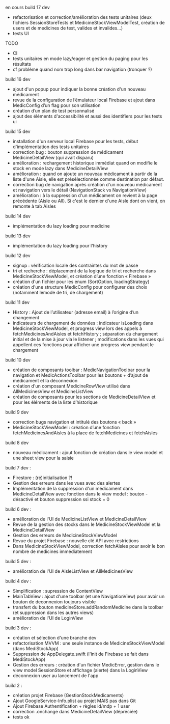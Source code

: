 en cours
build 17 dev
- refactorisation et correction/amélioration des tests unitaires (deux fichiers SessionStoreTests et MedicineStockViewModelTest, création de users et de medicines de test, valides et invalides...)
- tests UI


TODO
- CI
- tests unitaires en mode lazy/eager et gestion du paging pour les résultats
- cf problème quand nom trop long dans bar navigation (tronquer ?)


build 16 dev
- ajout d'un popup pour indiquer la bonne création d'un nouveau médicament
- revue de la configuration de l’émulateur local Firebase et ajout dans MedicConfig d’un flag pour son utilisation 
- création d’un plan de test personnalisé 
- ajout des éléments d'accessibilité et aussi des identifiers pour les tests ui

build 15 dev
- installation d'un serveur local Firebase pour les tests, début d'implémentation des tests unitaires
- correction bug : bouton suppression de médicament MedicineDetailView (qui avait disparu)
- amélioration : rechargement historique immédiat quand on modifie le stock en mode lazy dans MedicineDetailView
- amélioration : quand on ajoute un nouveau médicament à partir de la liste d'une Aisle, elle est présélectionnée comme destination par défaut. 
- correction bug de navigation après création d'un nouveau médicament et navigation vers le détail (NavigationStack vs NavigationView)
- amélioration : à la suppression d'un médicament on revient à la page précédente (Aisle ou All). Si c'est le dernier d'une Aisle dont on vient, on remonte à tab Aisles 

build 14 dev
-  implémentation du lazy loading pour medicine

build 13 dev
-  implémentation du lazy loading pour l'history

build 12 dev
- signup : vérification locale des contraintes du mot de passe
- tri et recherche : déplacement de la logique de tri et recherche dans MedicineStockViewModel, et création d’une fonction « Firebase »
- création d'un fichier pour les enum (SortOption, loadingStrategy)
- création d'une structure MedicConfig pour configurer des choix (notamment lemode de tri, de chargement) 

build 11 dev
- History : Ajout de l’utilisateur (adresse email) à l’origine d’un changement
- indicateurs de chargement de données : indicateur isLoading dans MedicineStockViewModel, et progress view lors des appels à fetchMedicinesAndAisles et fetchHistory ; séparation du chargement initial et de la mise à jour via le listener ; modifications dans les vues qui appellent ces fonctions pour afficher une progress view pendant le chargement

build 10 dev
- création de composants toolbar : MedicNavigationToolbar pour la navigation et MedicActionsToolbar pour les boutons + d’ajout de médicament et la déconnexion 
- création d'un composant MedicineRowView utilisé dans AllMedicinesView et MedicineListView
- création de composants pour les sections de MedicineDetailView et pour les éléments de la liste d’historique

build 9 dev
- correction bugs navigation et intitulé des boutons « back »
- MedicineStockViewModel : création d’une fonction fetchMedicinesAndAisles à la place de fetchMedicines et fetchAisles

build 8 dev
- nouveau médicament : ajout fonction de création dans le view model et une sheet view pour la saisie

build 7 dev :
- Firestore : (ré)initialisation ?!
- Gestion des erreurs dans les vues avec des alertes
- Implémentation de la suppression d'un médicament dans MedicineDetailView avec fonction dans le view model : bouton - désactivé et bouton suppression ssi stock = 0

build 6 dev :
- amélioration de l'UI de MedicineListView et MedicineDetailView
- Revue de la gestion des stocks dans le MedicineStockViewModel et la MedicineDetailView
- Gestion des erreurs de MedicineStockViewModel
- Revue du projet Firebase : nouvelle clé API avec restrictions
- Dans MedicineStockViewModel, correction fetchAisles pour avoir le bon nombre de medicines immédiatement

build 5 dev :
- amélioration de l'UI de AisleListView et AllMedicinesView

build 4 dev :
- Simplification : supression de ContentView 
- MainTabView : ajout d'une toolbar (et une NavigationView) pour avoir un bouton de deconnexion toujours visible
- transfert du bouton medicineStore.addRandomMedicine dans la toolbar (et suppression dans les autres views)
- amélioration de l'UI de LoginView


build 3 dev :
- création et sélection d'une branche dev
- refactorisation MVVM : une seule instance de MedicineStockViewModel (dans MediStockApp)
- Suppression de AppDelegate.swift (l'init de Firebase se fait dans MediStockApp)
- Gestion des erreurs : création d'un fichier MedicError, gestion dans le view model SessionStore et affichage (alerte) dans la LoginView
- déconnexion user au lancement de l'app

build 2 :
- création projet Firebase (GestionStockMedicaments)
- Ajout GoogleService-Info.plist au projet MAIS pas dans Git
- Ajout Firebase Authentification + règles id/mdp + 1 user 
- correction .onchange dans MedicineDetailView (dépréciée)
- tests ok
